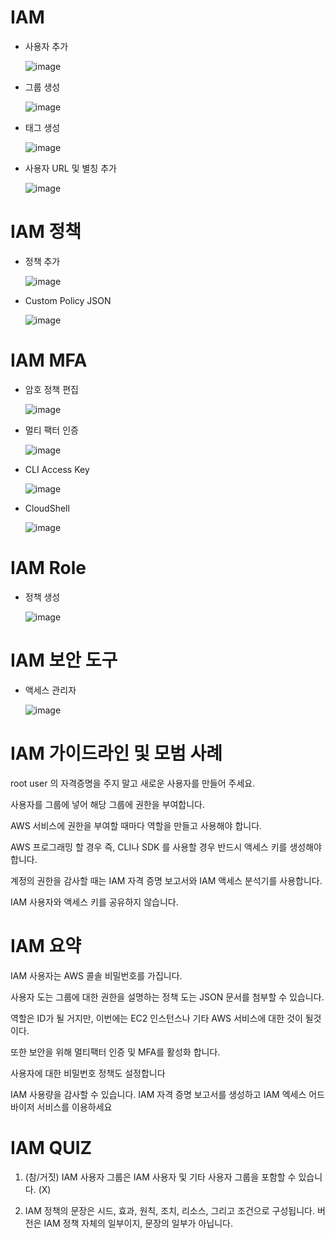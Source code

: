 # IAM

- 사용자 추가
  
  ![image](https://github.com/InHeeS/Certified-AWS/assets/105423951/0f002d95-ffc1-442a-81b1-24233ba64d2c)
  
- 그룹 생성
  
  ![image](https://github.com/InHeeS/Certified-AWS/assets/105423951/d9ed3777-440c-4a8a-8ecf-cf58b6cdc0a0)
  
- 태그 생성
  
  ![image](https://github.com/InHeeS/Certified-AWS/assets/105423951/9f208885-65f3-4ec5-8523-12442dc33801)

- 사용자 URL 및 별칭 추가
  
  ![image](https://github.com/InHeeS/Certified-AWS/assets/105423951/fe972bd0-67f8-400a-84d6-3299b6347009)

# IAM 정책

- 정책 추가

  ![image](https://github.com/InHeeS/Certified-AWS/assets/105423951/3896a633-9770-41e0-9938-2685140577de)

- Custom Policy JSON

  ![image](https://github.com/InHeeS/Certified-AWS/assets/105423951/19d63e79-4816-44ce-bc68-9cb1ddc8eb9e)

# IAM MFA

- 암호 정책 편집

  ![image](https://github.com/InHeeS/Certified-AWS/assets/105423951/6f90e88c-eb86-42e2-a870-0e4da2b32483)

- 멀티 팩터 인증

  ![image](https://github.com/InHeeS/Certified-AWS/assets/105423951/34175248-01fc-4afe-a1fc-0eee7b75f466)

- CLI Access Key

  ![image](https://github.com/InHeeS/Certified-AWS/assets/105423951/e25a6859-0f0d-4f04-a5ba-21690fa8bf9b)

- CloudShell

  ![image](https://github.com/InHeeS/Certified-AWS/assets/105423951/06c9ec02-be18-4ca5-83eb-f4b4c04836a3)

# IAM Role   

- 정책 생성

  ![image](https://github.com/InHeeS/Certified-AWS/assets/105423951/1dfb4619-9eaf-47e1-bae2-4c25ca08a29b)

# IAM 보안 도구 

- 액세스 관리자

  ![image](https://github.com/InHeeS/Certified-AWS/assets/105423951/9c26da2f-a029-4180-83e3-16cfd040d8fa)


# IAM 가이드라인 및 모범 사례

root user 의 자격증명을 주지 말고 새로운 사용자를 만들어 주세요.

사용자를 그룹에 넣어 해당 그룹에 권한을 부여합니다.

AWS 서비스에 권한을 부여할 때마다 역할을 만들고 사용해야 합니다. 

AWS 프로그래밍 할 경우 즉, CLI나 SDK 를 사용할 경우 반드시 액세스 키를 생성해야 합니다. 

계정의 권한을 감사할 때는 IAM 자격 증명 보고서와 IAM 액세스 분석기를 사용합니다. 

IAM 사용자와 액세스 키를 공유하지 않습니다. 

# IAM 요약

IAM 사용자는 AWS 콜솔 비밀번호를 가집니다.

사용자 도는 그룹에 대한 권한을 설명하는 정책 도는 JSON 문서를 첨부할 수 있습니다. 

역할은 ID가 될 거지만, 이번에는 EC2 인스턴스나 기타 AWS 서비스에 대한 것이 될것이다. 

또한 보안을 위해 멀티팩터 인증 및 MFA를 활성화 합니다.

사용자에 대한 비밀번호 정책도 설정합니다

IAM 사용량을 감사할 수 있습니다. IAM 자격 증명 보고서를 생성하고 IAM 엑세스 어드바이저 서비스를 이용하세요 

# IAM QUIZ 

1. (참/거짓) IAM 사용자 그룹은 IAM 사용자 및 기타 사용자 그룹을 포함할 수 있습니다. (X)

2. IAM 정책의 문장은 시드, 효과, 원칙, 조치, 리소스, 그리고 조건으로 구성됩니다. 버전은 IAM 정책 자체의 일부이지, 문장의 일부가 아닙니다.



